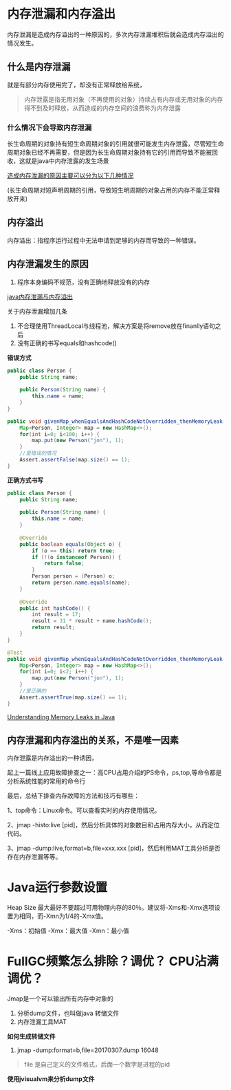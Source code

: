 # 内存泄漏和内存溢出
内存泄漏是造成内存溢出的一种原因的，多次内存泄漏堆积后就会造成内存溢出的情况发生。
## 什么是内存泄漏

就是有部分内存使用完了，却没有正常释放给系统，
>内存泄露是指无用对象（不再使用的对象）持续占有内存或无用对象的内存得不到及时释放，从而造成的内存空间的浪费称为内存泄露


### 什么情况下会导致内存泄漏
长生命周期的对象持有短生命周期对象的引用就很可能发生内存泄露，尽管短生命周期对象已经不再需要，但是因为长生命周期对象持有它的引用而导致不能被回收，这就是java中内存泄露的发生场景

[造成内存泄漏的原因主要可以分为以下几种情况](https://www.cnblogs.com/wzyxidian/p/5860473.html)

(长生命周期对短声明周期的引用，导致短生明周期的对象占用的内存不能正常释放开来)
## 内存溢出

内存溢出：指程序运行过程中无法申请到足够的内存而导致的一种错误。

## 内存泄漏发生的原因

1. 程序本身编码不规范，没有正确地释放没有的内存

[java内存泄漏与内存溢出](https://www.cnblogs.com/panxuejun/p/5883044.html)

关于内存泄漏增加几条
1. 不合理使用ThreadLocal与线程池，解决方案是将remove放在finanlly语句之后
2. 没有正确的书写equals和hashcode()


**错误方式**
```java
public class Person {
    public String name;
     
    public Person(String name) {
        this.name = name;
    }
}

public void givenMap_whenEqualsAndHashCodeNotOverridden_thenMemoryLeak() {
    Map<Person, Integer> map = new HashMap<>();
    for(int i=0; i<100; i++) {
        map.put(new Person("jon"), 1);
    }
    //是错误的情况
    Assert.assertFalse(map.size() == 1);
}
```

**正确方式书写**

```java
public class Person {
    public String name;
     
    public Person(String name) {
        this.name = name;
    }
     
    @Override
    public boolean equals(Object o) {
        if (o == this) return true;
        if (!(o instanceof Person)) {
            return false;
        }
        Person person = (Person) o;
        return person.name.equals(name);
    }
     
    @Override
    public int hashCode() {
        int result = 17;
        result = 31 * result + name.hashCode();
        return result;
    }
}
````

```java
@Test
public void givenMap_whenEqualsAndHashCodeNotOverridden_thenMemoryLeak() {
    Map<Person, Integer> map = new HashMap<>();
    for(int i=0; i<2; i++) {
        map.put(new Person("jon"), 1);
    }
    //是正确的
    Assert.assertTrue(map.size() == 1);
}
```

[Understanding Memory Leaks in Java](https://www.baeldung.com/java-memory-leaks)

## 内存泄漏和内存溢出的关系，不是唯一因素
内存泄露是内存溢出的一种诱因，

起上一篇线上应用故障排查之一：高CPU占用介绍的PS命令，ps,top,等命令都是分析系统性能的常用的命令行

最后，总结下排查内存故障的方法和技巧有哪些：

1、top命令：Linux命令。可以查看实时的内存使用情况。  

2、jmap -histo:live [pid]，然后分析具体的对象数目和占用内存大小，从而定位代码。

3、jmap -dump:live,format=b,file=xxx.xxx [pid]，然后利用MAT工具分析是否存在内存泄漏等等。

# Java运行参数设置

Heap Size 最大最好不要超过可用物理内存的80％。建议将-Xms和-Xmx选项设置为相同，而-Xmn为1/4的-Xmx值。


-Xms：初始值 
-Xmx：最大值 
-Xmn：最小值

# FullGC频繁怎么排除？调优？ CPU沾满调优？
Jmap是一个可以输出所有内存中对象的

1. 分析dump文件，也叫做java 转储文件
2. 内存泄漏工具MAT


**如何生成转储文件**
1. jmap -dump:format=b,file=20170307.dump 16048  
>file 是自己定义的文件格式，后面一个数字是进程的pid

**使用jvisualvm来分析dump文件**
